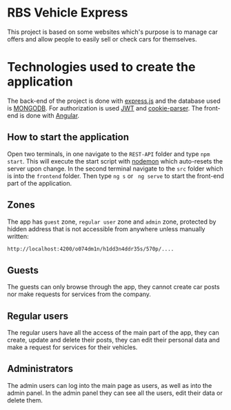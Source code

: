 # RBS Vehicle Express

This project is based on some websites which's purpose is to manage car offers and allow people to easily sell or check cars for themselves.

# Technologies used to create the application
The back-end of the project is done with [express.js](https://expressjs.com/)  and the database used is [MONGODB](https://www.mongodb.com/home). For authorization is used [JWT](https://jwt.io/) and [cookie-parser](https://www.npmjs.com/package/cookie-parser). The front-end is done with [Angular](https://angular.io/).

## How to start the application
Open two terminals, in one navigate to the ```REST-API``` folder and type ```npm start```. This will execute the start script with [nodemon](https://www.npmjs.com/package/nodemon) which auto-resets the server upon change. In the second terminal navigate to the ```src``` folder which is into the ```frontend``` folder. Then type ```ng s``` or ``` ng serve``` to start the front-end part of the application.

## Zones

The app has ```guest``` zone, ```regular user``` zone and ```admin``` zone, protected by hidden address that is not accessible from anywhere unless manually written:

```bash
http://localhost:4200/o074dm1n/h1dd3n4ddr35s/570p/....
```

## Guests
The guests can only browse through the app, they cannot create car posts nor make requests for services from the company.

## Regular users
The regular users have all the access of the main part of the app, they can create, update and delete their posts, they can edit their personal data and make a request for services for their vehicles.

## Administrators
The admin users can log into the main page as users, as well as into the admin panel. In the admin panel they can see all the users, edit their data or delete them.
